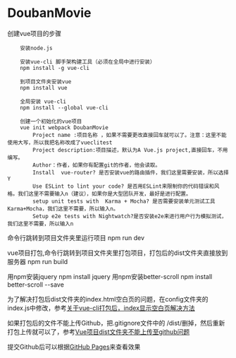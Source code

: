 # DoubanMovie

创建vue项目的步骤

		安装node.js

		安装vue-cli 脚手架构建工具（必须在全局中进行安装）
		npm install -g vue-cli

		到项目文件夹安装vue
		npm install vue

		全局安装 vue-cli
		npm install --global vue-cli

		创建一个初始化的vue项目
		vue init webpack DoubanMovie
			Project name :项目名称 ，如果不需要更改直接回车就可以了。注意：这里不能使用大写，所以我把名称改成了vueclitest
			Project description:项目描述，默认为A Vue.js project,直接回车，不用编写。
			Author：作者，如果你有配置git的作者，他会读取。
			Install  vue-router? 是否安装vue的路由插件，我们这里需要安装，所以选择Y
			Use ESLint to lint your code? 是否用ESLint来限制你的代码错误和风格。我们这里不需要输入n（建议），如果你是大型团队开发，最好是进行配置。
			setup unit tests with  Karma + Mocha? 是否需要安装单元测试工具Karma+Mocha，我们这里不需要，所以输入n。
			Setup e2e tests with Nightwatch?是否安装e2e来进行用户行为模拟测试，我们这里不需要，所以输入n

命令行跳转到项目文件夹里运行项目
	npm run dev

vue项目打包,命令行跳转到项目文件夹里打包项目，打包后的dist文件夹直接放到服务器
	npm run build

用npm安装jquery
  npm install jquery
用npm安装better-scroll
  npm install better-scroll --save


为了解决打包后dist文件夹的index.html空白页的问题，在config文件夹的index.js中修改，参考[关于vue-cli打包后，index显示空白页解决方法](https://blog.csdn.net/jasons_xie/article/details/80901589)

如果打包后的文件不能上传Github，把.gitignore文件中的 /dist/删掉，然后重新打包上传就可以了，参考[Vue项目dist文件夹不能上传至github问题](https://www.jianshu.com/p/7b841e9d0f13?utm_source=desktop&utm_medium=timeline)

提交Github后可以根据[GitHub Pages](https://1729176996.github.io/DoubanMovie/dist/index.html)来查看效果
